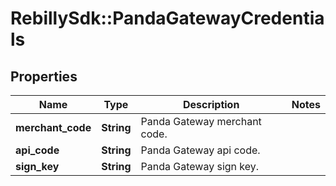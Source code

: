 # RebillySdk::PandaGatewayCredentials

## Properties
Name | Type | Description | Notes
------------ | ------------- | ------------- | -------------
**merchant_code** | **String** | Panda Gateway merchant code. | 
**api_code** | **String** | Panda Gateway api code. | 
**sign_key** | **String** | Panda Gateway sign key. | 

